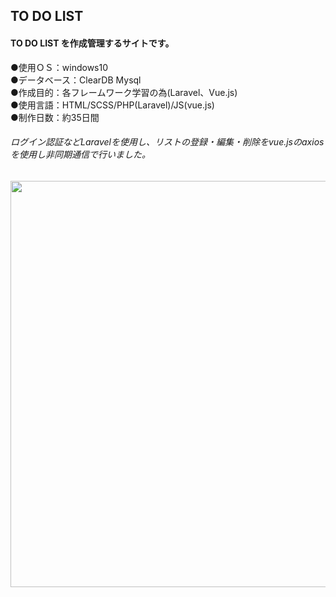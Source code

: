 ## TO DO LIST  
  
#### TO DO LIST を作成管理するサイトです。  
●使用ＯＳ：windows10  
●データベース：ClearDB Mysql  
●作成目的：各フレームワーク学習の為(Laravel、Vue.js)  
●使用言語：HTML/SCSS/PHP(Laravel)/JS(vue.js)  
●制作日数：約35日間

###### ログイン認証などLaravelを使用し、リストの登録・編集・削除をvue.jsのaxiosを使用し非同期通信で行いました。
<img src="https://user-images.githubusercontent.com/73923419/108955658-e77dc380-76b1-11eb-942f-13bc8bbe3f67.gif" width="650px">
